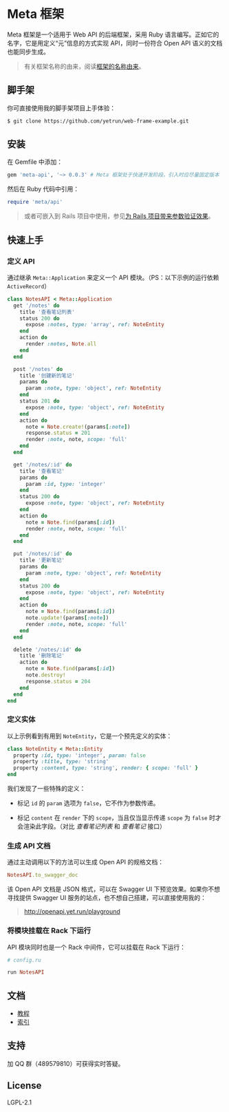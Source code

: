 # Meta 框架

Meta 框架是一个适用于 Web API 的后端框架，采用 Ruby 语言编写。正如它的名字，它是用定义“元”信息的方式实现 API，同时一份符合 Open API 语义的文档也能同步生成。

> 有关框架名称的由来，阅读[框架的名称由来](docs/名称由来.md)。

## 脚手架

你可直接使用我的脚手架项目上手体验：

```bash
$ git clone https://github.com/yetrun/web-frame-example.git
```

## 安装

在 Gemfile 中添加：

```ruby
gem 'meta-api', '~> 0.0.3' # Meta 框架处于快速开发阶段，引入时应尽量固定版本
```

然后在 Ruby 代码中引用：

```ruby
require 'meta/api'
```

> 或者可嵌入到 Rails 项目中使用，参见[为 Rails 项目带来参数验证效果](docs/Rails.md)。

## 快速上手

### 定义 API

通过继承 `Meta::Application` 来定义一个 API 模块。（PS：以下示例的运行依赖 `ActiveRecord`）

```ruby
class NotesAPI < Meta::Application
  get '/notes' do
    title '查看笔记列表'
    status 200 do
      expose :notes, type: 'array', ref: NoteEntity
    end
    action do
      render :notes, Note.all
    end
  end

  post '/notes' do
    title '创建新的笔记'
    params do
      param :note, type: 'object', ref: NoteEntity
    end
    status 201 do
      expose :note, type: 'object', ref: NoteEntity
    end
    action do
      note = Note.create!(params[:note])
      response.status = 201
      render :note, note, scope: 'full'
    end
  end

  get '/notes/:id' do
    title '查看笔记'
    params do
      param :id, type: 'integer'
    end
    status 200 do
      expose :note, type: 'object', ref: NoteEntity
    end
    action do
      note = Note.find(params[:id])
      render :note, note, scope: 'full'
    end
  end

  put '/notes/:id' do
    title '更新笔记'
    params do
      param :note, type: 'object', ref: NoteEntity
    end
    status 200 do
      expose :note, type: 'object', ref: NoteEntity
    end
    action do
      note = Note.find(params[:id])
      note.update!(params[:note])
      render :note, note, scope: 'full'
    end
  end

  delete '/notes/:id' do
    title '删除笔记'
    action do
      note = Note.find(params[:id])
      note.destroy!
      response.status = 204
    end
  end
end
```

### 定义实体

以上示例看到有用到 `NoteEntity`，它是一个预先定义的实体：

```ruby
class NoteEntity < Meta::Entity
  property :id, type: 'integer', param: false
  property :title, type: 'string'
  property :content, type: 'string', render: { scope: 'full' }
end
```

我们发现了一些特殊的定义：

- 标记 `id` 的 `param` 选项为 `false`，它不作为参数传递。

- 标记 `content` 在 `render` 下的 `scope`，当且仅当显示传递 `scope` 为 `false` 时才会渲染此字段。（对比 *查看笔记列表* 和 *查看笔记* 接口）

### 生成 API 文档

通过主动调用以下的方法可以生成 Open API 的规格文档：

```ruby
NotesAPI.to_swagger_doc
```

该 Open API 文档是 JSON 格式，可以在 Swagger UI 下预览效果。如果你不想寻找提供 Swagger UI 服务的站点，也不想自己搭建，可以直接使用我的：

> http://openapi.yet.run/playground

### 将模块挂载在 Rack 下运行

API 模块同时也是一个 Rack 中间件，它可以挂载在 Rack 下运行：

```ruby
# config.ru

run NotesAPI
```

## 文档

- [教程](docs/教程.md)
- [索引](docs/索引.md)

## 支持

加 QQ 群（489579810）可获得实时答疑。

## License

LGPL-2.1
